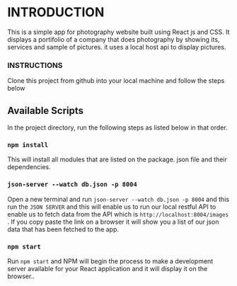 # INTRODUCTION
This is a simple app for photography website built using React js and CSS.
It displays a portifolio of a company that does photography by showing its,
services and sample of pictures. it uses a local host api to display pictures.

### INSTRUCTIONS
Clone this project from github into your local machine and follow the steps below


## Available Scripts

In the project directory, run the following steps as listed below in that order.

### `npm install`

This will install all modules that are listed on the package. json file and their dependencies.

### `json-server --watch db.json -p 8004`

Open a new terminal and run `json-server --watch db.json -p 8004` and this run the `JSON SERVER` and this will enable us to run our local restful API to enable us to fetch data from the API which is 
`http://localhost:8004/images` . If you copy paste the link on a browser it will show you a list of our json data that has been fetched to the app. 



### `npm start`

Run `npm start` and NPM will begin the process to make a development server available for your React application and it will display it on the browser.. 
